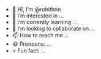 - 👋 Hi, I’m @rohithnn
- 👀 I’m interested in ...
- 🌱 I’m currently learning ...
- 💞️ I’m looking to collaborate on ...
- 📫 How to reach me ...
- 😄 Pronouns: ...
- ⚡ Fun fact: ...

<!---
rohithnn/rohithnn is a ✨ special ✨ repository because its `README.md` (this file) appears on your GitHub profile.
You can click the Preview link to take a look at your changes.
--->
